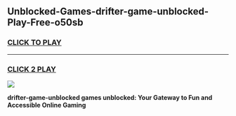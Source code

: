 
## Unblocked-Games-drifter-game-unblocked-Play-Free-o50sb
<h3>
<a href="https://premium76.site?title=drifter-game-unblocked&ref=10A">CLICK TO PLAY</a></h3>
<hr>

<h3>
<a href="https://premium76.site?title=drifter-game-unblocked&ref=10A">CLICK 2 PLAY</a>
  
</h3>

<a href="https://premium76.site?title=drifter-game-unblocked&ref=10A"><img src="https://clearcache.store/games.png"></a>


**drifter-game-unblocked games unblocked: Your Gateway to Fun and Accessible Online Gaming**
